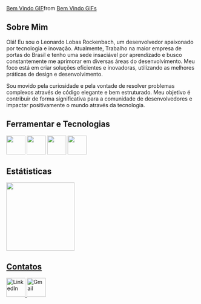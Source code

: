 
<div class="tenor-gif-embed" data-postid="3883361072565424284" data-share-method="host" data-aspect-ratio="1" data-width="100%"><a href="https://tenor.com/view/bem-vindo-gif-3883361072565424284">Bem Vindo GIF</a>from <a href="https://tenor.com/search/bem+vindo-gifs">Bem Vindo GIFs</a></div> <script type="text/javascript" async src="https://tenor.com/embed.js"></script>
<h2>Sobre Mim</h2>
<div>
  <p>Olá! Eu sou o Leonardo Lobas Rockenbach, um desenvolvedor apaixonado por tecnologia e inovação. Atualmente, Trabalho na maior empresa de portas do Brasil e tenho uma sede insaciável por aprendizado e busco constantemente me aprimorar em diversas áreas do desenvolvimento. Meu foco está em criar soluções eficientes e inovadoras, utilizando as melhores práticas de design e desenvolvimento.

Sou movido pela curiosidade e pela vontade de resolver problemas complexos através de código elegante e bem estruturado. Meu objetivo é contribuir de forma significativa para a comunidade de desenvolvedores e impactar positivamente o mundo através da tecnologia.</p>
</div>
<h2>Ferramentar e Tecnologias</h2>
<div>
  <img src="https://cdn.jsdelivr.net/gh/devicons/devicon@latest/icons/html5/html5-original-wordmark.svg" width="50" height="50" />
  <img src="https://cdn.jsdelivr.net/gh/devicons/devicon@latest/icons/javascript/javascript-original.svg" width="50" height="50" />
  <img src="https://cdn.jsdelivr.net/gh/devicons/devicon@latest/icons/postgresql/postgresql-original-wordmark.svg" width="50" height="50" />
  <img src="https://cdn.jsdelivr.net/gh/devicons/devicon@latest/icons/figma/figma-original.svg" width="50" height="50" />
</div>
<h2>Estátisticas</h2>
<div>
  <a href="https://github.com/seu-usuário-aqui">
  <img loading="lazy" height="180em" src="https://github-readme-stats.vercel.app/api/top-langs/?username=LeonardoLobas&layout=compact&langs_count=7&theme=dracula"/>
</div>
<h2>Contatos</h2>
<div>
    <a href="https://www.linkedin.com/in/leonardo-lobas-rockenbach-9160bb277/" target="_blank">
    <img src="https://cdn.jsdelivr.net/gh/devicons/devicon/icons/linkedin/linkedin-original.svg" width="50" height="50" alt="LinkedIn">
    </a>
    <a href="https://mail.google.com/mail/u/0/?tab=rm&ogbl#inbox?compose=GTvVlcSKkkFRRLdVNvLbPFsRzTdSKbqVWrjFBqghkmTjNSDDldqnMkTZHKNPTnNtSDfRKBkcklkFB"     target="_blank">
    <img width="50" height="50" src="https://img.icons8.com/color/48/gmail-new.png" alt="Gmail">
</a>
</div>
